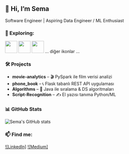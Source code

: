 ## 👋 Hi, I’m Sema
Software Engineer | Aspiring Data Engineer / ML Enthusiast

### 🔭 Exploring:
<p float="left">
  <img src="...python.svg" width="40"/>
  <img src="...pyspark.svg" width="40"/>
  <img src="...flask.svg" width="40"/>
  ... diğer ikonlar ...
</p>

### 🛠️ Projects
- **movie-analytics** – 🎬 PySpark ile film verisi analizi  
- **phone_book** – 📞 Flask tabanlı REST API uygulaması  
- **Algorithms** – 🔢 Java ile sıralama & DS algoritmaları  
- **Script-Recognition** – ✍️ El yazısı tanıma Python/ML

### 📊 GitHub Stats
![Sema's GitHub stats](https://github-readme-stats.vercel.app/api?username=altnsksema&show_icons=true&theme=dark)

### 📫 Find me:
[![LinkedIn]](...) [![Medium]](...)
